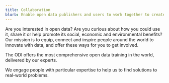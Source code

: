 ```yaml
---
title: Collaboration
blurb: Enable open data publishers and users to work together to create and maintain high-quality datasets.
---
```


Are you interested in open data? Are you curious about how you could use it, share it or help promote its social, economic and environmental benefits? Our mission is to equip, connect and inspire people around the world to innovate with data, and offer these ways for you to get involved.

The ODI offers the most comprehensive open data training in the world, delivered by our experts.

We engage people with particular expertise to help us to find solutions to real-world problems.
